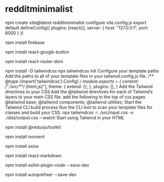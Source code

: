 # redditminimalist

npm create vite@latest redditminimalist
        configure vite.config.js
                export default defineConfig({
                    plugins: [react()],
                    server: {
                        host: "127.0.0.1",
                        port: 8000
                    }
                    })

npm install firebase

npm install react-google-button

npm install react-router-dom

npm install -D tailwindcss
    npx tailwindcss init
    Configure your template paths
    Add the paths to all of your template files in your tailwind.config.js file.
        /** @type {import('tailwindcss').Config} */
                    module.exports = {
                    content: ["./src/**/*.{html,js}"],
                    theme: {
                        extend: {},
                    },
                    plugins: [],
                    }
    Add the Tailwind directives to your CSS
        Add the @tailwind directives for each of Tailwind’s layers to your main CSS file.
        add the following to the top of css pages   @tailwind base;
                                                    @tailwind components;
                                                    @tailwind utilities;
    Start the Tailwind CLI build process
        Run the CLI tool to scan your template files for classes and build your CSS.
        npx tailwindcss -i ./src/input.css -o ./dist/output.css --watch
    Start using Tailwind in your HTML

npm install @reduxjs/toolkit

npm install moment

npm install axios

npm install react-markdown

npm install eslint-plugin-node --save-dev

npm install autoprefixer --save-dev